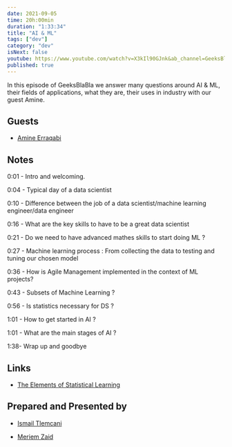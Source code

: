 ```yaml
---
date: 2021-09-05
time: 20h:00min
duration: "1:33:34"
title: "AI & ML"
tags: ["dev"]
category: "dev"
isNext: false
youtube: https://www.youtube.com/watch?v=X3kIl90GJnk&ab_channel=GeeksBlaBla
published: true
---
```


In this episode of GeeksBlaBla we answer many questions around AI & ML, their fields of applications, what they are, their uses in industry with our guest Amine.

## Guests

- [Amine Erraqabi](https://www.linkedin.com/in/amine-erraqabi-35711a96/)


## Notes

0:01 - Intro and welcoming.

0:04 - Typical day of a data scientist

0:10 - Difference between the job of a data scientist/machine learning engineer/data engineer

0:16 - What are the key skills to have to be a great data scientist 

0:21 - Do we need to have advanced mathes skills to start doing ML ?

0:27 - Machine learning process : From collecting the data to testing and tuning our chosen model

0:36 - How is Agile Management implemented in the context of ML projects?

0:43 - Subsets of Machine Learning ?

0:56 - Is statistics necessary for DS ?

1:01 - How to get started in AI ?

1:01 - What are the main stages of AI ?

1:38- Wrap up and goodbye

## Links

- [The Elements of Statistical Learning](https://web.stanford.edu/~hastie/ElemStatLearn/)


## Prepared and Presented by

- [Ismail Tlemcani](https://elazizi.com/)

- [Meriem Zaid]()
